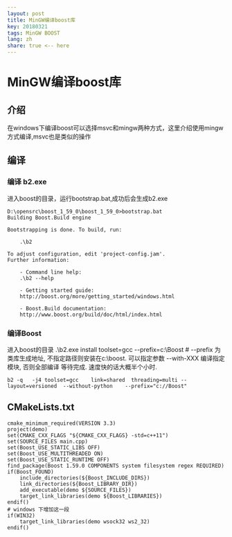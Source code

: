 ```yaml
---
layout: post
title: MinGW编译boost库
key: 20180321
tags: MinGW BOOST
lang: zh
share: true <-- here
---
```


# MinGW编译boost库

## 介绍
在windows下编译boost可以选择msvc和mingw两种方式，这里介绍使用mingw方式编译,msvc也是类似的操作
## 编译
### 编译 b2.exe
进入boost的目录，运行bootstrap.bat,成功后会生成b2.exe
```
D:\opensrc\boost_1_59_0\boost_1_59_0>bootstrap.bat
Building Boost.Build engine

Bootstrapping is done. To build, run:

    .\b2

To adjust configuration, edit 'project-config.jam'.
Further information:

    - Command line help:
    .\b2 --help

    - Getting started guide:
    http://boost.org/more/getting_started/windows.html

    - Boost.Build documentation:
    http://www.boost.org/build/doc/html/index.html

```

### 编译Boost
进入boost的目录
.\b2.exe install toolset=gcc --prefix=c:\Boost # --prefix 为类库生成地址, 不指定路径则安装在c:\boost. 可以指定参数 --with-XXX 编译指定模块, 否则全部编译
等待完成. 速度快的话大概半个小时.
```
b2 -q	-j4	toolset=gcc    link=shared	threading=multi	--layout=versioned	--without-python	--prefix="c://Boost" 
```

## CMakeLists.txt
```
cmake_minimum_required(VERSION 3.3)
project(demo)
set(CMAKE_CXX_FLAGS "${CMAKE_CXX_FLAGS} -std=c++11")
set(SOURCE_FILES main.cpp)
set(Boost_USE_STATIC_LIBS OFF)
set(Boost_USE_MULTITHREADED ON)
set(Boost_USE_STATIC_RUNTIME OFF)
find_package(Boost 1.59.0 COMPONENTS system filesystem regex REQUIRED)
if(Boost_FOUND)
    include_directories(${Boost_INCLUDE_DIRS})
    link_directories(${Boost_LIBRARY_DIR})
    add_executable(demo ${SOURCE_FILES})
    target_link_libraries(demo ${Boost_LIBRARIES})
endif()
# windows 下增加这一段
if(WIN32)
    target_link_libraries(demo wsock32 ws2_32)
endif()

```